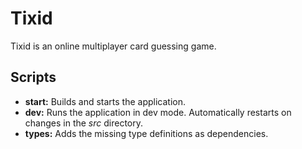 # Tixid

Tixid is an online multiplayer card guessing game.

## Scripts

- **start:** Builds and starts the application.
- **dev:** Runs the application in dev mode. Automatically restarts on changes in the *src* directory.
- **types:** Adds the missing type definitions as dependencies.
